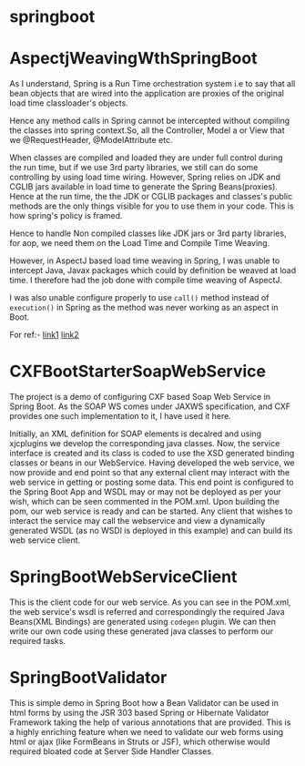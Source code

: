 # springboot

# **AspectjWeavingWthSpringBoot**

As I understand, Spring is a Run Time orchestration system i.e to say that all bean objects that are wired into the application are proxies of the original 
load time classloader's objects.

Hence any method calls in Spring cannot be intercepted without compiling the classes into spring context.So, all the Controller, Model a or View that we 
@RequestHeader, @ModelAttribute etc.

When classes are compiled and loaded they are under full control during the run time, but if we use 3rd party libraries, we still can do some controlling by
using load time wiring. However, Spring relies on JDK and CGLIB jars available in load time to generate the Spring Beans(proxies). Hence at the run time, the 
the JDK or CGLIB packages and classes's public methods are the only things visible for you to use them in your code. This is how spring's policy is framed.

Hence to handle Non compiled classes like JDK jars or 3rd party libraries, for aop, we need them on the Load Time and Compile Time Weaving.

However, in AspectJ based load time weaving in Spring, I was unable to intercept Java, Javax packages which could by definition be weaved at load time. I therefore had the job done with compile time weaving of AspectJ.

I was also unable configure properly to use `call()` method instead of `execution()` in Spring as the method was never working as an aspect in Boot. 

For ref:- [link1](https://stackoverflow.com/questions/9235043/load-time-weaving-of-javax-swing-classes-with-aspectj)
          [link2](http://jexp.ru/index.php?title=Java_Tutorial/Spring/MethodInterceptor&redirect=no)
		  
		  
# **CXFBootStarterSoapWebService**
		  
The project is a demo of configuring CXF based Soap Web Service in Spring Boot. As the SOAP WS comes under JAXWS specification, and CXF provides one such implementation to it, I have used	it here. 

Initially, an XML definition for SOAP elements is decalred and using xjcplugins we develop the corresponding java classes. Now, the service interface is created and its class is coded to use the XSD generated binding classes or beans in our WebService. Having developed the web service, we now provide and end point so that any external client may interact with the web service in getting or posting some data. This end point is configured to the Spring Boot App and WSDL may or may not be deployed as per your wish, which can be seen commented in the POM.xml. Upon building the pom, our web service is ready and can be started. Any client that wishes to interact the service may call the webservice and view a dynamically generated WSDL (as no WSDl is deployed in this example) and can build its web service client.

# **SpringBootWebServiceClient**

This is the client code for our web service. As you can see in the POM.xml, the web service's wsdl is referred and correspondingly the required Java Beans(XML Bindings) are generated using `codegen` plugin. We can then write our own code using these generated java classes to perform our required tasks.


# **SpringBootValidator**

This is  simple demo in Spring Boot how a Bean Validator can be used in html forms by using the JSR 303 based Spring or Hibernate Validator Framework taking the help of various annotations that are provided. This is a highly enriching feature when we need to validate our web forms using html or ajax (like FormBeans in Struts or JSF), which otherwise would required bloated code at Server Side Handler Classes.
